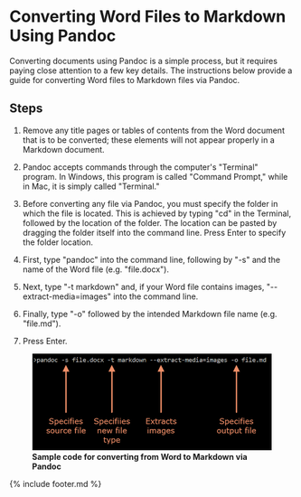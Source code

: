 # Converting Word Files to Markdown Using Pandoc

Converting documents using Pandoc is a simple process, but it requires
paying close attention to a few key details. The instructions below
provide a guide for converting Word files to Markdown files via Pandoc.

## Steps

1.  Remove any title pages or tables of contents from the Word document
    that is to be converted; these elements will not appear properly in
    a Markdown document.

2.  Pandoc accepts commands through the computer's "Terminal" program.
    In Windows, this program is called "Command Prompt," while in Mac,
    it is simply called "Terminal."

3.  Before converting any file via Pandoc, you must specify the folder
    in which the file is located. This is achieved by typing "cd" in the
    Terminal, followed by the location of the folder. The location can
    be pasted by dragging the folder itself into the command line. Press
    Enter to specify the folder location.

4.  First, type "pandoc" into the command line, following by "-s" and
    the name of the Word file (e.g. "file.docx").

5.  Next, type "-t markdown" and, if your Word file contains images,
    "\--extract-media=images" into the command line.

6.  Finally, type "-o" followed by the intended Markdown file name (e.g.
    "file.md").

7.  Press Enter.
<figure>
<img src="images/media/image4.PNG">
<figcaption><b>Sample code for converting from Word to Markdown via Pandoc</b></figcaption>
</figure>
{% include footer.md %}
